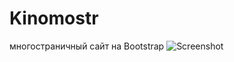 # Kinomostr
многостраничный сайт на Bootstrap
![Screenshot](https://github.com/M-isterdeveloper/Kinomostr/blob/main/assets/img/preview.jpg)
